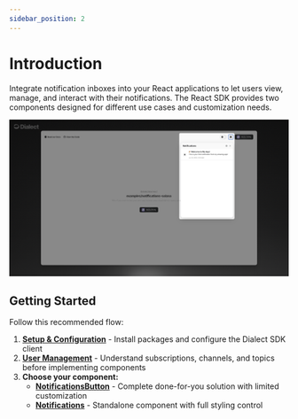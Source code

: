 ```yaml
---
sidebar_position: 2
---
```




# Introduction

Integrate notification inboxes into your React applications to let users view, manage, and interact with their notifications. The React SDK provides two components designed for different use cases and customization needs.

![Screenshot from Dialect's React UI component Inbox](../../../../static/img/notif-received.png)

## Getting Started

Follow this recommended flow:

1. **[Setup & Configuration](./setup-configuration.md)** - Install packages and configure the Dialect SDK client
2. **[User Management](../user-management.md)** - Understand subscriptions, channels, and topics before implementing components
3. **Choose your component:** 
   - **[NotificationsButton](./notifications-button.md)** - Complete done-for-you solution with limited customization
   - **[Notifications](./notifications.md)** - Standalone component with full styling control

